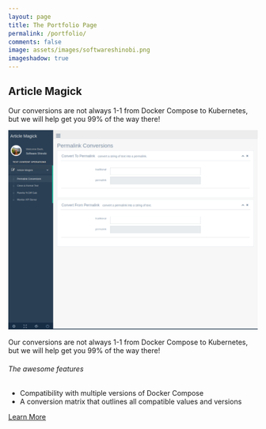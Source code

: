 ```yaml
---
layout: page
title: The Portfolio Page
permalink: /portfolio/
comments: false
image: assets/images/softwareshinobi.png
imageshadow: true
---
```


## Article Magick

Our conversions are not always 1-1 from Docker Compose to Kubernetes, but we will help get you 99% of the way there!

![Software Shinobi](assets/images/portfolio/articlemagick.png)

Our conversions are not always 1-1 from Docker Compose to Kubernetes, but we will help get you 99% of the way there!

###### The awesome features

* Compatibility with multiple versions of Docker Compose
* A conversion matrix that outlines all compatible values and versions

<a class="btn btn-primary" href="/freelance/get-project-on-track">Learn More</a>
